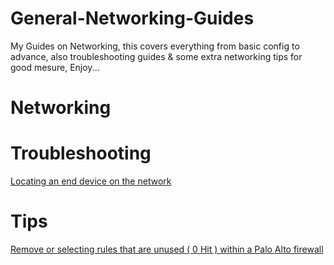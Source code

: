 # General-Networking-Guides
My Guides on Networking, this covers everything from basic config to advance, also troubleshooting guides & some extra networking tips for good mesure, Enjoy...

# Networking

# Troubleshooting
[Locating an end device on the network](https://github.com/kor3n/General-Networking-Guides/blob/main/troubleshooting/Locating-an-end-device-on-the-network.md)

# Tips
[Remove or selecting rules that are unused ( 0 Hit ) within a Palo Alto firewall](https://github.com/kor3n/General-Networking-Guides/blob/main/tips/Remove-unused-firewall-rules-palo.md)
